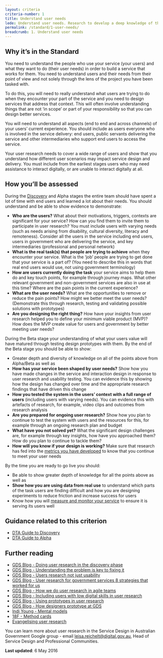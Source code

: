 ```yaml
---
layout: criteria
criteria-number: 1
title: Understand user needs
lede: Understand user needs. Research to develop a deep knowledge of the users and their context for using the service.
permalink: /standard/1-user-needs/
breadcrumb: 1. Understand user needs
---
```

## Why it’s in the Standard
You need to understand the people who use your service (your users) and what they want to do (their user needs) in order to build a service that works for them. You need to understand users and their needs from their point of view and not solely through the lens of the project you have been tasked with. 

To do this, you will need to really understand what users are trying to do when they encounter your part of the service and you need to design services that address that context. This will often involve understanding things that are not ‘in scope’ or part of your responsibility so that you can design better services. 

You will need to understand all aspects (end to end and across channels) of your users’ current experience. You should include as users everyone who is involved in the service delivery: end users, public servants delivering the service and other intermediaries who support end users to access the service. 

Your user research needs to cover a wide range of users and show that you understand how different user scenarios may impact service design and delivery. You must include from the earliest stages users who may need assistance to interact digitally, or are unable to interact digitally at all.

## How you’ll be assessed
During the [Discovery](/standard/service-design-and-delivery-process/discovery/) and Alpha stages the entire team should have spent a lot of time with end users and learned a lot about their needs. You should understand and be able to show evidence to demonstrate: 

* **Who are the users?** What about their motivations, triggers, contexts are significant for your service? How can you find them to invite them to participate in user research? You must include users with varying needs (such as needs arising from disability, cultural diversity, literacy and remoteness). Consider all the users in the service including end users, users in government who are delivering the service, and key intermediaries (professional and personal network)
* **What is the real task(s) that people are trying to achieve** when they encounter your service. What is the ‘job’ people are trying to get done that your service is a part of? (You need to describe this in words that real end users would use, not using government terminology)
* **How are users currently doing the task** your service aims to help them do and key touch points, for example through journey maps.  What other relevant government and non-government services are also in use at this time? Where are the pain points in the current experience?
* **What are the user needs?** What are the opportunities to remove or reduce the pain points? How might we better meet the user needs? (Demonstrate this through research, testing and validating possible solutions with prototypes)
* **Are you designing the right thing?** How have your insights from user research helped you to define your minimum viable product (MVP)? How does the MVP create value for users and government by better meeting user needs?
 
During the Beta stage your understanding of what your users value will have matured through testing design prototypes with them. By the end of the Beta stage you should be able to show:

* Greater depth and diversity of knowledge on all of the points above from Alpha/Beta as well as
* **How has your service been shaped by user needs?** Show how you have made changes in the service and interaction design in response to user research and usability testing. You can evidence this by showing how the design has changed over time and the appropriate research findings that have driven this change
* **How you tested the system in the users’ context with a full range of users** (including users with varying needs). You can evidence this with artefacts of research, for example, video clips and outcomes from research analysis
* **Are you prepared for ongoing user research?** Show how you plan to continue to test the system with users and the resources for this, for example through an ongoing research plan and budget
* **What have you not solved yet?** What the significant design challenges are, for example through key insights, how have you approached them? How do you plan to continue to tackle them?
* **How will you know if your design is working?** Make sure that research has fed into the [metrics you have developed](/standard/11-measure-performance/) to know that you continue to meet your user needs

By the time you are ready to go live you should:

* Be able to show greater depth of knowledge for all the points above as well as
* **Show how you are using data from real use** to understand which parts of the task users are finding difficult and how you are designing experiments to reduce friction and increase success for users
* Know how you will [measure and monitor your service](/standard/11-measure-performance/) to ensure it is serving its users well

## Guidance related to this criterion

* [DTA Guide to Discovery](https://ausdto.github.io/service-handbook/discovery/) 
* [DTA Guide to Alpha](http://ausdto.github.io/service-handbook/alpha/)

## Further reading

* [GDS Blog - Doing user research in the discovery phase](https://userresearch.blog.gov.uk/2015/05/27/doing-user-research-in-the-discovery-phase/)
* [GDS Blog - Understanding the problem is key to fixing it](https://userresearch.blog.gov.uk/2016/01/12/understanding-the-problem-is-key-to-fixing-it/)
* [GDS Blog - Users research not just usability](https://userresearch.blog.gov.uk/2014/06/25/user-research-not-just-usability/)
* [GDS Blog - User research for government services 8 strategies that worked for us](https://userresearch.blog.gov.uk/2015/01/21/user-research-for-government-services-8-strategies-that-worked-for-us/)
* [GDS Blog - How we do user research in agile teams](https://gds.blog.gov.uk/2013/08/30/how-we-do-user-research-in-agile-teams/)
* [GDS Blog - Including users with low digital skills in user research](https://userresearch.blog.gov.uk/2014/08/20/including-users-with-low-digital-skills-in-user-research/)
* [GDS Blog - Using prototypes in user research](https://userresearch.blog.gov.uk/2014/08/27/using-prototypes-in-user-research/)
* [GDS Blog - How designers prototype at GDS](https://designnotes.blog.gov.uk/2014/10/13/how-designers-prototype-at-gds/)
* [Indi Young - Mental models](http://boxesandarrows.com/what-is-your-mental-model/)
* [18F - Method cards](https://methods.18f.gov/index.html)
* [Evangelising user research](https://medium.com/@userfocus/evangelising-user-research-849430701b6e#.bugjnqz76) 

You can learn more about user research in the Service Design in Australian Government Google group - email [leisa.reichelt@digital.gov.au](mailto:leisa.reichelt@digital.gov.au), Head of Service Design and Professional Communities. 

**Last updated**: 6 May 2016
